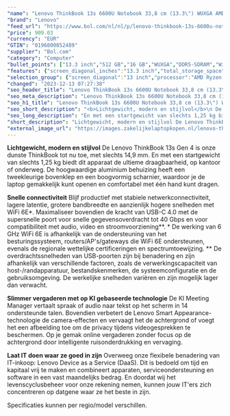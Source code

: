```yaml
---
"name": "Lenovo ThinkBook 13s 6600U Notebook 33,8 cm (13.3\") WUXGA AMD Ryzen™ 5 16 GB LPDDR5-SDRAM 512 GB SSD Wi-Fi 6E (802.11ax) Windows 11 Pro Grijs"
"brand": "Lenovo"
"feed_url": "https://www.bol.com/nl/nl/p/lenovo-thinkbook-13s-6600u-notebook-33-8-cm-wuxga-amd-ryzen-5-16-gb-lpddr5-sdram-512-gb-ssd-wi-fi-6e-windows-11-pro-grijs/9300000107573407"
"price": 909.03
"currency": "EUR"
"GTIN": "0196800852489"
"supplier": "Bol.com"
"category": "Computer"
"bullet_points": ["13.3 inch","512 GB","16 GB","WUXGA","DDR5-SDRAM","Windows"]
"features": {"screen_diagonal_inches":"13.3 inch","total_storage_space":"512 GB","memory_size":"16 GB","graphics":"WUXGA","memory_type":"DDR5-SDRAM","operating_system":"Windows"}
"selection_group": {"screen_diagonal":"13 inch","processor":"AMD Ryzen 5","changed_price_past_3_days":false,"product_family":"ThinkBook"}
"changed": "2023-12-13 07:27:38"
"seo_header_title": "Lenovo ThinkBook 13s 6600U Notebook 33,8 cm (13.3\") WUXGA AMD Ryzen™ 5 16 GB LPDDR5-SDRAM 512 GB SSD Wi-Fi 6E (802.11ax) Windows 11 Pro Grijs"
"seo_meta_description": "Lenovo ThinkBook 13s 6600U Notebook 33,8 cm (13.3\") WUXGA AMD Ryzen™ 5 16 GB LPDDR5-SDRAM 512 GB SSD Wi-Fi 6E (802.11ax) Windows 11 Pro Grijs"
"seo_h1_title": "Lenovo ThinkBook 13s 6600U Notebook 33,8 cm (13.3\") WUXGA AMD Ryzen™ 5 16 GB LPDDR5-SDRAM 512 GB SSD Wi-Fi 6E (802.11ax) Windows 11 Pro Grijs"
"seo_short_description": "<b>Lichtgewicht, modern en stijlvol</b>\n De Lenovo ThinkBook 13s Gen 4 is onze dunste ThinkBook tot nu toe, met slechts 14,9 mm."
"seo_long_description": "En met een startgewicht van slechts 1,25 kg biedt dit apparaat de ultieme draagbaarheid, op kantoor of onderweg. De hoogwaardige aluminium behuizing heeft een tweekleurige bovenklep en een boogvormig scharnier, waardoor je de laptop gemakkelijk kunt openen en comfortabel met één hand kunt dragen. \n\n<b>Snelle connectiviteit</b>\n Blijf productief met stabiele netwerkconnectiviteit, lagere latentie, grotere bandbreedte en aanzienlijk hogere snelheden met WiFi 6E*. Maximaliseer bovendien de kracht van USB-C 4. 0 met de supersnelle poort voor snelle gegevensoverdracht tot 40 Gbps en voor compatibiliteit met audio, video en stroomvoorziening**. * De werking van 6 GHz WiFi 6E is afhankelijk van de ondersteuning van het besturingssysteem, routers/AP's/gateways die WiFi 6E ondersteunen, evenals de regionale wettelijke certificeringen en spectrumtoewijzing.  ** De overdrachtssnelheden van USB-poorten zijn bij benadering en zijn afhankelijk van verschillende factoren, zoals de verwerkingscapaciteit van host-/randapparatuur, bestandskenmerken, de systeemconfiguratie en de gebruiksomgeving. De werkelijke snelheden variëren en zijn mogelijk lager dan verwacht. \n\n<b>Slimmer vergaderen met op KI gebaseerde technologie</b>\n De KI Meeting Manager vertaalt spraak of audio naar tekst op het scherm in 14 ondersteunde talen. Bovendien verbetert de Lenovo Smart Appearance-technologie de camera-effecten en vervaagt het de achtergrond of voegt het een afbeelding toe om de privacy tijdens videogesprekken te beschermen. Op je gemak online vergaderen zonder focus op de achtergrond door intelligente ruisonderdrukking en vervaging. \n\n<b>Laat IT doen waar ze goed in zijn</b>\n Overweeg onze flexibele benadering van IT-inkoop: Lenovo Device as a Service (DaaS). Dit is bedoeld om tijd en kapitaal vrij te maken en combineert apparaten, serviceondersteuning en software in een vast maandelijks bedrag. En doordat wij het levenscyclusbeheer voor onze rekening nemen, kunnen jouw IT'ers zich concentreren op datgene waar ze het beste in zijn. \n\nSpecificaties kunnen per regio/model verschillen."
"short_description": "Lichtgewicht, modern en stijlvol De Lenovo ThinkBook 13s Gen 4 is onze dunste ThinkBook tot nu toe, met slechts 14,9 mm. En met een startgewicht van slechts 1,25 kg biedt dit apparaat de ultieme draagbaarheid, op kantoor of onderweg. De hoogwaardige aluminium behuizing heeft een tweekleurige bovenklep en een boogvormig scharnier, waardoor je de laptop gemakkelijk kunt openen en comfortabel met één hand kunt dragen. Snelle connectiviteit Blijf productief met stabiele netwerkconnectiviteit, lagere latentie, grotere bandbreedte en aanzienlijk hogere snelheden met WiFi 6E*. Maximaliseer bovendien de kracht van USB-C 4.0 met de supersnelle poort voor snelle gegevensoverdracht tot 40 Gbps en voor compatibiliteit met audio, video en stroomvoorziening**. * De werking van 6 GHz WiFi 6E is afhankelijk van de ondersteuning van het besturingssysteem, routers/AP's/gateways die WiFi 6E ondersteunen, evenals de regionale wettelijke certificeringen en spectrumtoewijzing. ** De overdrachtssnelheden van USB-poorten zijn bij benadering en zijn afhankelijk van verschillende factoren, zoals de verwerkingscapaciteit van host-/randapparatuur, bestandskenmerken, de systeemconfiguratie en de gebruiksomgeving. De werkelijke snelheden variëren en zijn mogelijk lager dan verwacht. Slimmer vergaderen met op KI gebaseerde technologie De KI Meeting Manager vertaalt spraak of audio naar tekst op het scherm in 14 ondersteunde talen. Bovendien verbetert de Lenovo Smart Appearance-technologie de camera-effecten en vervaagt het de achtergrond of voegt het een afbeelding toe om de privacy tijdens videogesprekken te beschermen. Op je gemak online vergaderen zonder focus op de achtergrond door intelligente ruisonderdrukking en vervaging. Laat IT doen waar ze goed in zijn Overweeg onze flexibele benadering van IT-inkoop: Lenovo Device as a Service (DaaS). Dit is bedoeld om tijd en kapitaal vrij te maken en combineert apparaten, serviceondersteuning en software in een vast maandelijks bedrag. En doordat wij het levenscyclusbeheer voor onze rekening nemen, kunnen jouw IT'ers zich concentreren op datgene waar ze het beste in zijn. Specificaties kunnen per regio/model verschillen."
"external_image_url": "https://images.zakelijkelaptopkopen.nl/lenovo-thinkbook-13s-6600u-notebook-33-8-cm-wuxga-amd-ryzen-5-16-gb-lpddr5-sdram-512-gb-ssd-wi-fi-6e-windows-11-pro-grijs.webp"
---
```


<b>Lichtgewicht, modern en stijlvol</b>
 De Lenovo ThinkBook 13s Gen 4 is onze dunste ThinkBook tot nu toe, met slechts 14,9 mm. En met een startgewicht van slechts 1,25 kg biedt dit apparaat de ultieme draagbaarheid, op kantoor of onderweg. De hoogwaardige aluminium behuizing heeft een tweekleurige bovenklep en een boogvormig scharnier, waardoor je de laptop gemakkelijk kunt openen en comfortabel met één hand kunt dragen.

<b>Snelle connectiviteit</b>
 Blijf productief met stabiele netwerkconnectiviteit, lagere latentie, grotere bandbreedte en aanzienlijk hogere snelheden met WiFi 6E*. Maximaliseer bovendien de kracht van USB-C 4.0 met de supersnelle poort voor snelle gegevensoverdracht tot 40 Gbps en voor compatibiliteit met audio, video en stroomvoorziening**. * De werking van 6 GHz WiFi 6E is afhankelijk van de ondersteuning van het besturingssysteem, routers/AP's/gateways die WiFi 6E ondersteunen, evenals de regionale wettelijke certificeringen en spectrumtoewijzing.  ** De overdrachtssnelheden van USB-poorten zijn bij benadering en zijn afhankelijk van verschillende factoren, zoals de verwerkingscapaciteit van host-/randapparatuur, bestandskenmerken, de systeemconfiguratie en de gebruiksomgeving. De werkelijke snelheden variëren en zijn mogelijk lager dan verwacht.

<b>Slimmer vergaderen met op KI gebaseerde technologie</b>
 De KI Meeting Manager vertaalt spraak of audio naar tekst op het scherm in 14 ondersteunde talen. Bovendien verbetert de Lenovo Smart Appearance-technologie de camera-effecten en vervaagt het de achtergrond of voegt het een afbeelding toe om de privacy tijdens videogesprekken te beschermen. Op je gemak online vergaderen zonder focus op de achtergrond door intelligente ruisonderdrukking en vervaging.

<b>Laat IT doen waar ze goed in zijn</b>
 Overweeg onze flexibele benadering van IT-inkoop: Lenovo Device as a Service (DaaS). Dit is bedoeld om tijd en kapitaal vrij te maken en combineert apparaten, serviceondersteuning en software in een vast maandelijks bedrag. En doordat wij het levenscyclusbeheer voor onze rekening nemen, kunnen jouw IT'ers zich concentreren op datgene waar ze het beste in zijn.

Specificaties kunnen per regio/model verschillen.